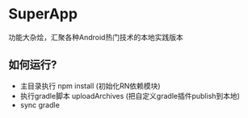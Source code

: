 # SuperApp
功能大杂烩，汇聚各种Android热门技术的本地实践版本

## 如何运行?

- 主目录执行 npm install (初始化RN依赖模块)
- 执行gradle脚本 uploadArchives (把自定义gradle插件publish到本地)
- sync gradle
